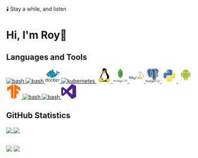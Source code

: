 :candle: Stay a while, and listen

# Hi, I'm Roy👋

<!--
- 🔭 I’m currently working on ...
- 🌱 I’m currently learning ...
- 👯 I’m looking to collaborate on ...
- 🤔 I’m looking for help with ...
- 💬 Ask me about ...
- 📫 How to reach me: ...
- 😄 Pronouns: ...
- ⚡ Fun fact: ...
-->

## **Languages and Tools**
<p align="left"> 

<a href="https://cloud.google.com/" target="_blank"> <img src="https://www.vectorlogo.zone/logos/google_cloud/google_cloud-icon.svg" alt="bash" width="40" height="40"/> </a>
<a href="https://aws.amazon.com/" target="_blank"> <img src="https://www.vectorlogo.zone/logos/amazon_aws/amazon_aws-icon.svg" alt="bash" width="40" height="40"/> </a>
<a href="https://www.docker.com/" target="_blank"> <img src="https://raw.githubusercontent.com/devicons/devicon/master/icons/docker/docker-original-wordmark.svg" alt="docker" width="40" height="40"/> </a> 
<a href="https://kubernetes.io" target="_blank"> <img src="https://www.vectorlogo.zone/logos/kubernetes/kubernetes-icon.svg" alt="kubernetes" width="40" height="40"/> </a> 
<a href="https://www.linux.org/" target="_blank"> <img src="https://raw.githubusercontent.com/devicons/devicon/master/icons/linux/linux-original.svg" alt="linux" width="40" height="40"/> </a> 
<a href="https://www.mongodb.com/" target="_blank"> <img src="https://raw.githubusercontent.com/devicons/devicon/master/icons/mongodb/mongodb-original-wordmark.svg" alt="mongodb" width="40" height="40"/> </a>
<a href="https://www.mysql.com/" target="_blank"> <img src="https://raw.githubusercontent.com/devicons/devicon/master/icons/mysql/mysql-original-wordmark.svg" alt="mysql" width="40" height="40"/> </a> 
<a href="https://www.postgresql.org" target="_blank"> <img src="https://raw.githubusercontent.com/devicons/devicon/master/icons/postgresql/postgresql-original-wordmark.svg" alt="postgresql" width="40" height="40"/> </a> 
<a href="https://www.python.org" target="_blank"> <img src="https://raw.githubusercontent.com/devicons/devicon/master/icons/python/python-original.svg" alt="python" width="40" height="40"/> </a> 
<a href="https://developer.android.com" target="_blank"> <img src="https://raw.githubusercontent.com/devicons/devicon/master/icons/android/android-original-wordmark.svg" alt="android" width="40" height="40"/> </a>
<a href="https://www.tensorflow.org" target="_blank"> <img src="https://raw.githubusercontent.com/devicons/devicon/master/icons/tensorflow/tensorflow-original.svg" alt="tensorflow" width="40" height="40"/> </a>
<a href="https://go.dev/" target="_blank"> <img src="https://cdn.worldvectorlogo.com/logos/go-8.svg" alt="bash" width="40" height="40"/> </a>
<a href="https://www.gnu.org/software/bash/" target="_blank" > <img src="https://www.vectorlogo.zone/logos/gnu_bash/gnu_bash-icon.svg" alt="bash" width="40" height="40" /> </a>
<a href="https://code.visualstudio.com/" target="_blank"> <img src="https://github.com/devicons/devicon/blob/master/icons/visualstudio/visualstudio-plain.svg" alt="visualstudio" width="40" height="40"/> </a> 
</p>


## **GitHub Statistics**
<a href="https://github.com/Tranquility2">
  <img align="center" src="https://github-readme-stats.vercel.app/api/top-langs/?username=Tranquility2&theme=dracula&hide_langs_below=1" />
</a>

<a href="https://github.com/Tranquility2">
 <img align="center" src="https://github-readme-stats.vercel.app/api?username=Tranquility2&show=reviews,prs_merged,prs_merged_percentage&show_icons=true&theme=dracula&line_height=27" />
</a>

<br>

<!--
[website]: https://tranquility2.github.io/
[linkedin]: https://www.linkedin.com/
<br>

🏡 [website][website] **|** 
👔 [linkedin][linkedin]
-->

<br>

<a href="https://tranquility2.github.io/" ><img src="https://img.shields.io/badge/website-f59042&logoColor=white" align="center" /></a> 
<a href="https://www.linkedin.com/in/"><img src="https://img.shields.io/static/v1?message=LinkedIn&logo=linkedin&label=&color=0077B5&logoColor=white" align="center" /></a> 
